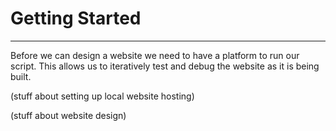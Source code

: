 # Getting Started
-----------------------
Before we can design a website we need to have a platform to run our script. This allows us to iteratively test and debug the website as it is being built.

(stuff about setting up local website hosting)

(stuff about website design)


